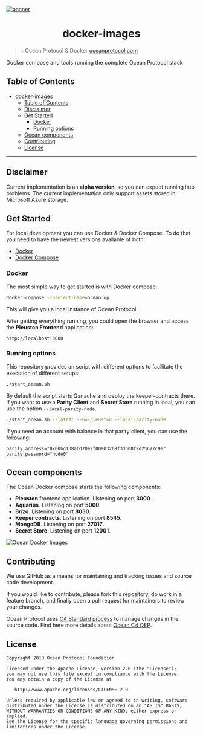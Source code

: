 [![banner](doc/img/repo-banner@2x.png)](https://oceanprotocol.com)

<h1 align="center">docker-images</h1>

> 💧 Ocean Protocol & Docker
> [oceanprotocol.com](https://oceanprotocol.com)

Docker compose and tools running the complete Ocean Protocol stack

## Table of Contents

   * [docker-images](#docker-images)
      * [Table of Contents](#table-of-contents)
      * [Disclaimer](#disclaimer)
      * [Get Started](#get-started)
         * [Docker](#docker)
         * [Running options](#running-options)
      * [Ocean components](#ocean-components)
      * [Contributing](#contributing)
      * [License](#license)

---

## Disclaimer

Current implementation is an **alpha version**, so you can expect running into problems. The current implementation only support assets stored in Microsoft Azure storage.

## Get Started

For local development you can use Docker & Docker Compose. To do that you need to have the newest versions available of both:

* [Docker](https://www.docker.com/get-started)
* [Docker Compose](https://docs.docker.com/compose/)

### Docker

The most simple way to get started is with Docker compose:

```bash
docker-compose --project-name=ocean up
```

This will give you a local instance of Ocean Protocol.

After getting everything running, you could open the browser and access the **Pleuston Frontend** application:

```
http://localhost:3000
```

### Running options

This repository provides an script with different options to facilitate the execution of different setups:

```bash
./start_ocean.sh
```

By default the script starts Ganache and deploy the keeper-contracts there. If you want to use a **Parity Client** and **Secret Store** running in local, you can use the option `--local-parity-node`.
```bash
./start_ocean.sh --latest --no-pleuston --local-parity-node
```

If you need an account with balance in that parity client, you can use the following:

```
parity.address="0x00bd138abd70e2f00903268f3db08f2d25677c9e"
parity.password="node0"
```

## Ocean components

The Ocean Docker compose starts the following components:

* **Pleuston** frontend application. Listening on port **3000**.
* **Aquarius**. Listening on port **5000**.
* **Brizo**. Listening on port **8030**.
* **Keeper contracts**. Listening on port **8545**.
* **MongoDB**. Listening on port **27017**.
* **Secret Store**. Listening on port **12001**.

![Ocean Docker Images](doc/img/docker-images.jpg)

## Contributing

We use GitHub as a means for maintaining and tracking issues and source code development.

If you would like to contribute, please fork this repository, do work in a feature branch, and finally open a pull request for maintainers to review your changes.

Ocean Protocol uses [C4 Standard process](https://github.com/unprotocols/rfc/blob/master/1/README.md) to manage changes in the source code.  Find here more details about [Ocean C4 OEP](https://github.com/oceanprotocol/OEPs/tree/master/1).

## License

```
Copyright 2018 Ocean Protocol Foundation

Licensed under the Apache License, Version 2.0 (the "License");
you may not use this file except in compliance with the License.
You may obtain a copy of the License at

   http://www.apache.org/licenses/LICENSE-2.0

Unless required by applicable law or agreed to in writing, software
distributed under the License is distributed on an "AS IS" BASIS,
WITHOUT WARRANTIES OR CONDITIONS OF ANY KIND, either express or implied.
See the License for the specific language governing permissions and
limitations under the License.
```
